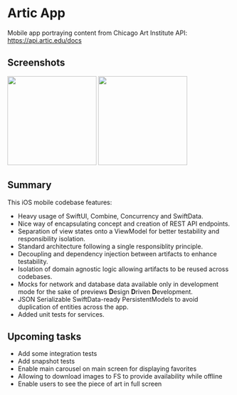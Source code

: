 #  Artic App

Mobile app portraying content from Chicago Art Institute API:
https://api.artic.edu/docs

## Screenshots
<img src="https://github.com/zheref/ArticApp/assets/1177000/37f8ff59-5a1e-42fc-af29-02875e925ead" width="200">
<img src="https://github.com/zheref/ArticApp/assets/1177000/171cabb7-3097-4574-b2ec-8cc61a2aeee8" width="200">

## Summary
This iOS mobile codebase features:
- Heavy usage of SwiftUI, Combine, Concurrency and SwiftData.
- Nice way of encapsulating concept and creation of REST API endpoints.  
- Separation of view states onto a ViewModel for better testability and responsibility isolation.
- Standard architecture following a single responsiblity principle.
- Decoupling and dependency injection between artifacts to enhance testability.
- Isolation of domain agnostic logic allowing artifacts to be reused across codebases.
- Mocks for network and database data available only in development mode for the sake of previews **D**esign **D**riven **D**evelopment.
- JSON Serializable SwiftData-ready PersistentModels to avoid duplication of entities across the app.
- Added unit tests for services.

## Upcoming tasks
* Add some integration tests  
* Add snapshot tests  
* Enable main carousel on main screen for displaying favorites  
* Allowing to download images to FS to provide availability while offline  
* Enable users to see the piece of art in full screen  
